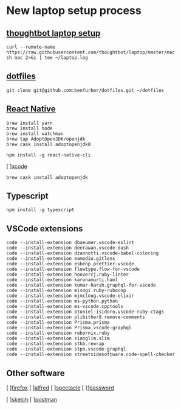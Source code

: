 # New laptop setup process

## [thoughtbot laptop setup](https://github.com/thoughtbot/laptop)

```
curl --remote-name https://raw.githubusercontent.com/thoughtbot/laptop/master/mac
sh mac 2>&1 | tee ~/laptop.log
```

## [dotfiles](https://github.com/benfurber/dotfiles)

```
git clone git@github.com:benfurber/dotfiles.git ~/dotfiles
```

## [React Native]()

```
brew install yarn
brew install node
brew install watchman
brew tap AdoptOpenJDK/openjdk
brew cask install adoptopenjdk8

npm install -g react-native-cli

```

[ ][xcode](https://itunes.apple.com/us/app/xcode/id497799835?mt=12)

```
brew cask install adoptopenjdk
```

## Typescript

```
npm install -g typescript
```

## VSCode extensions

```
code --install-extension dbaeumer.vscode-eslint
code --install-extension deerawan.vscode-dash
code --install-extension dzannotti.vscode-babel-coloring
code --install-extension eamodio.gitlens
code --install-extension esbenp.prettier-vscode
code --install-extension flowtype.flow-for-vscode
code --install-extension hoovercj.ruby-linter
code --install-extension karunamurti.haml
code --install-extension kumar-harsh.graphql-for-vscode
code --install-extension misogi.ruby-rubocop
code --install-extension mjmcloug.vscode-elixir
code --install-extension ms-python.python
code --install-extension ms-vscode.cpptools
code --install-extension otoniel-isidoro.vscode-ruby-ctags
code --install-extension plibither8.remove-comments
code --install-extension Prisma.prisma
code --install-extension Prisma.vscode-graphql
code --install-extension rebornix.ruby
code --install-extension sianglim.slim
code --install-extension stkb.rewrap
code --install-extension stpn.vscode-graphql
code --install-extension streetsidesoftware.code-spell-checker
```

## Other software

[ ][firefox](https://www.mozilla.org/en-GB/firefox/download/thanks/)
[ ][alfred](https://www.alfredapp.com/)
[ ][spectacle](https://www.spectacleapp.com/)
[ ][1password](https://1password.com/downloads/mac/)

[ ][sketch](http://wwww.sketchapp.com/)
[ ][postman](https://www.getpostman.com/downloads/)
